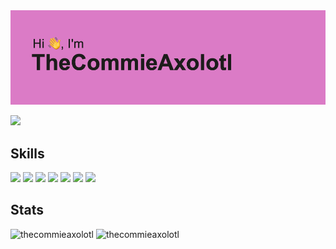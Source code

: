 <img id="preview-img" src="./header.png">

![](https://komarev.com/ghpvc/?username=thecommieaxolotl&style=for-the-badge&color=CE80C2)

## Skills
![](https://img.shields.io/badge/HTML5-E34F26.svg?style=for-the-badge&logo=HTML5&logoColor=white) ![](https://img.shields.io/badge/CSS3-1572B6.svg?style=for-the-badge&logo=CSS3&logoColor=white) ![](https://img.shields.io/badge/JavaScript-F7DF1E.svg?style=for-the-badge&logo=JavaScript&logoColor=black) ![](https://img.shields.io/badge/Electron-47848F.svg?style=for-the-badge&logo=Electron&logoColor=white) ![](https://img.shields.io/badge/Svelte-FF3E00.svg?style=for-the-badge&logo=Svelte&logoColor=white) ![](https://img.shields.io/badge/Node.js-339933.svg?style=for-the-badge&logo=nodedotjs&logoColor=white) ![](https://img.shields.io/badge/Swift-F05138.svg?style=for-the-badge&logo=Swift&logoColor=white)

## Stats
<p float="left">
  <img width="400" src="https://github-readme-stats.vercel.app/api?username=TheCommieAxolotl&border_color=0e1116&title_color=fff&text_color=fff&theme=nord" alt="thecommieaxolotl" />
  <img width="400" src="https://github-readme-stats.vercel.app/api/top-langs?username=TheCommieAxolotl&layout=compact&border_color=0e1116&title_color=fff&text_color=fff&theme=nord" alt="thecommieaxolotl" />
</p>
